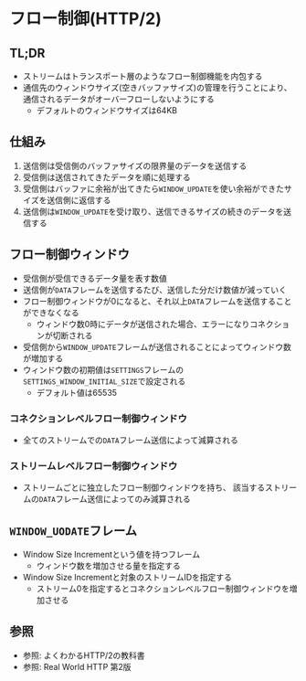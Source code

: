 # フロー制御(HTTP/2)
## TL;DR
- ストリームはトランスポート層のようなフロー制御機能を内包する
- 通信先のウィンドウサイズ(空きバッファサイズ)の管理を行うことにより、
  通信されるデータがオーバーフローしないようにする
  - デフォルトのウィンドウサイズは64KB

## 仕組み
1. 送信側は受信側のバッファサイズの限界量のデータを送信する
2. 受信側は送信されてきたデータを順に処理する
3. 受信側はバッファに余裕が出てきたら`WINDOW_UPDATE`を使い余裕ができたサイズを送信側に返信する
4. 送信側は`WINDOW_UPDATE`を受け取り、送信できるサイズの続きのデータを送信する

## フロー制御ウィンドウ
- 受信側が受信できるデータ量を表す数値
- 送信側が`DATA`フレームを送信するたび、送信した分だけ数値が減っていく
- フロー制御ウィンドウが0になると、それ以上`DATA`フレームを送信することができなくなる
  - ウィンドウ数0時にデータが送信された場合、エラーになりコネクションが切断される
- 受信側から`WINDOW_UPDATE`フレームが送信されることによってウィンドウ数が増加する
- ウィンドウ数の初期値は`SETTINGS`フレームの`SETTINGS_WINDOW_INITIAL_SIZE`で設定される
  - デフォルト値は65535

### コネクションレベルフロー制御ウィンドウ
- 全てのストリームでの`DATA`フレーム送信によって減算される

### ストリームレベルフロー制御ウィンドウ
- ストリームごとに独立したフロー制御ウィンドウを持ち、
  該当するストリームの`DATA`フレーム送信によってのみ減算される

## `WINDOW_UODATE`フレーム
- Window Size Incrementという値を持つフレーム
  - ウィンドウ数を増加させる量を指定する
- Window Size Incrementと対象のストリームIDを指定する
  - ストリーム0を指定するとコネクションレベルフロー制御ウィンドウを増加させる

## 参照
- 参照: よくわかるHTTP/2の教科書
- 参照: Real World HTTP 第2版
